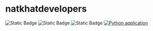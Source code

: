 # natkhatdevelopers
![Static Badge](https://img.shields.io/badge/natkhat-developers-red)
![Static Badge](https://img.shields.io/badge/AGPL--3.0--License-blue)
![Static Badge](https://img.shields.io/badge/Python-3776AB?style=for-the-badge&logo=python&logoColor=white)
[![Python application](https://github.com/SE-Group89/natkhatdevelopers/actions/workflows/python-test.yml/badge.svg)](https://github.com/SE-Group89/natkhatdevelopers/actions/workflows/python-test.yml)
